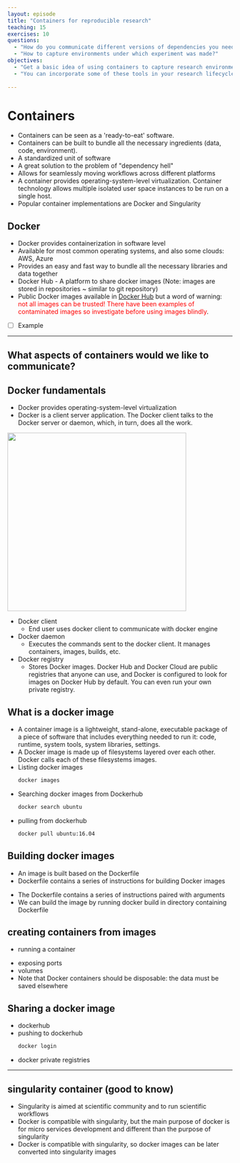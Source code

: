 ```yaml
---
layout: episode
title: "Containers for reproducible research"
teaching: 15
exercises: 10
questions:
  - "How do you communicate different versions of dependencies you need?" 
  - "How to capture environments under which experiment was made?"
objectives:
  - "Get a basic idea of using containers to capture research environments"
  - "You can incorporate some of these tools in your research lifecycle"
 
---
```


# Containers

- Containers can be seen as a 'ready-to-eat' software. 
- Containers can be built to bundle all the necessary ingredients (data, code, environment).
- A standardized unit of software
- A great solution to the problem of "dependency hell"
- Allows for seamlessly moving workflows across different platforms
- A container provides operating-system-level virtualization. Container technology allows multiple isolated user space instances to be run on a single host.
- Popular container implementations are Docker and Singularity

## Docker
- Docker provides containerization in software level
- Available for most common operating systems, and also some clouds: AWS, Azure
- Provides an easy and fast way to bundle all the necessary libraries and data together
- Docker Hub - A platform to share docker images (Note: images are stored in repositories ~ similar to git repository)
- Public Docker images available in [Docker Hub](https://hub.docker.com/) but a word of warning: <span style="color: red">not all images can be trusted! There have been examples of contaminated images so investigate before using images blindly</span>.
- [ ] Example  

---

## What aspects of containers would we like to communicate?


## Docker fundamentals
- Docker provides operating-system-level virtualization
- Docker is a client server application. The Docker client talks to the Docker server
or daemon, which, in turn, does all the work.

<img src="/reproducible-research/img/docker_architecture.svg" style="height: 400px;"/>

- Docker client
   - End user uses docker client to communicate with docker engine 
- Docker daemon
   - Executes the commands sent to the docker client. It manages containers, images, builds, etc. <!--The Docker daemon (dockerd) listens for Docker API requests and manages Docker objects such as images, containers, networks, and volumes.--> 
- Docker registry
   - Stores Docker images. Docker Hub and Docker Cloud are public registries that anyone can use, and Docker is configured to look for images on Docker Hub by default. You can even run your own private registry. 


## What is a docker image
- A container image is a lightweight, stand-alone, executable package of a piece of software that includes everything needed to run it: code, runtime, system tools, system libraries, settings.
- A Docker image is made up of filesystems layered over each other. Docker calls each of these filesystems images.
- Listing docker images
  ```bash
  docker images
  ```
- Searching docker images from Dockerhub
  ```bash
  docker search ubuntu
  ```
- pulling from dockerhub
  ```bash
  docker pull ubuntu:16.04
  ```

## Building docker images
- An image is built based on the Dockerfile
- Dockerfile contains a series of instructions for building Docker images
<!-- - ```vim
     #version 0.0.1
     FROM ubuntu:16.04
     MAINTAINER Sri Harsha Vathsavayi "sriharsha.vathsavayi@csc.fi"
     RUN apt-get update
     ...
  ``` -->
- The Dockerfile contains a series of instructions paired with arguments
- We can build the image by running docker build in directory containing Dockerfile

<!--  ```bash
     docker build -t="vaths/nginx_test" .
  ``` 
 commands to use
  ```vim
   FROM
   RUN
   ADD
   COPY
   ENV
   VOLUME
   WORKDIR
   EXPOSE
   ..
  ```
 Let's create a simple webserver
```vim
     #version 0.0.1
     FROM ubuntu:16.04
     MAINTAINER Sri Harsha Vathsavayi "sriharsha.vathsavayi@csc.fi"
     RUN apt-get update
     RUN apt-get install -y nginx
     RUN echo 'I am inside container' >/var/www/html/index.html
     EXPOSE 80
  ``` -->
  

## creating containers from images
- running a container
<!--  ```bash
  docker run -d -p 80 --name my_webserver vaths/nginx_test
  ``` -->
- exposing ports
- volumes
- Note that Docker containers should be disposable: the data must be saved elsewhere

## Sharing a docker image
- dockerhub
- pushing to dockerhub
  ```bash
  docker login
  ```
<!--  ```bash
  docker push vaths/nginx_test
  ```  -->
- docker private registries

---
## singularity container (good to know)
- Singularity is aimed at scientific community and to run scientific workflows
- Docker is compatible with singularity, but the main purpose of docker is for micro services development and different than the purpose of singularity
- Docker is compatible with singularity, so docker images can be later converted into singularity images


